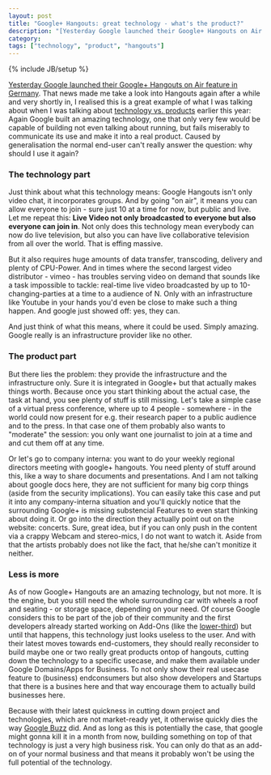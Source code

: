 ```yaml
---
layout: post
title: "Google+ Hangouts: great technology - what's the product?"
description: "[Yesterday Google launched their Google+ Hangouts on Air feature in Germany](http://stadt-bremerhaven.de/google-startet-hangouts-on-air-in-deutschland/). That news made me take a look into Hangouts again after a while and very shortly in, I realised this is a great example of what I was talking about when I was talking about [technology vs. products](/2012/04/26/technology-unquals-product) earlier this year: Again Google built an amazing technology, one that only very few would be capable of building not even talking about running, but fails miserably to communicate its use and make it into a real product. Caused by generalisation the normal end-user can't really answer the question: why should I use it again?"
category: 
tags: ["technology", "product", "hangouts"]
---
```

{% include JB/setup %}

[Yesterday Google launched their Google+ Hangouts on Air feature in Germany](http://stadt-bremerhaven.de/google-startet-hangouts-on-air-in-deutschland/). That news made me take a look into Hangouts again after a while and very shortly in, I realised this is a great example of what I was talking about when I was talking about [technology vs. products](/2012/04/26/technology-unquals-product) earlier this year: Again Google built an amazing technology, one that only very few would be capable of building not even talking about running, but fails miserably to communicate its use and make it into a real product. Caused by generalisation the normal end-user can't really answer the question: why should I use it again?

### The technology part
Just think about what this technology means: Google Hangouts isn't only video chat, it incorporates groups. And by going "on air", it means you can allow everyone to join - sure just 10 at a time for now, but public and live. Let me repeat this: **Live Video not only broadcasted to everyone but also everyone can join in**. Not only does this technology mean everybody can now do live television, but also you can have live collaborative television from all over the world. That is effing massive. 

But it also requires huge amounts of data transfer, transcoding, delivery and plenty of CPU-Power. And in times where the second largest video distributor - vimeo - has troubles serving video on demand that sounds like a task impossible to tackle: real-time live video broadcasted by up to 10-changing-parties at a time to a audience of N. Only with an infrastructure like Youtube in your hands you'd even be close to make such a thing happen. And google just showed off: yes, they can. 

And just think of what this means, where it could be used. Simply amazing. Google really is an infrastructure provider like no other.

### The product part
But there lies the problem: they provide the infrastructure and the infrastructure only. Sure it is integrated in Google+ but that actually makes things worth. Because once you start thinking about the actual case, the task at hand, you see plenty of stuff is still missing. Let's take a simple case of a virtual press conference, where up to 4 people - somewhere - in the world could now present for e.g. their research paper to a public audience and to the press. In that case one of them probably also wants to "moderate" the session: you only want one journalist to join at a time and and cut them off at any time. 

Or let's go to company interna: you want to do your weekly regional directors meeting with google+ hangouts. You need plenty of stuff around this, like a way to share documents and presentations. And I am not talking about google docs here, they are not sufficient for many big corp things (aside from the security implications). You can easily take this case and put it into any company-interna situation and you'll quickly notice that the surrounding Google+ is missing substencial Features to even start thinking about doing it. Or go into the direction they actually point out on the website: concerts. Sure, great idea, but if you can only push in the content via a crappy Webcam and stereo-mics, I do not want to watch it. Aside from that the artists probably does not like the fact, that he/she can't monitize it neither.

### Less is more
As of now Google+ Hangouts are an amazing technology, but not more. It is the engine, but you still need the whole surrounding car with wheels a roof and seating - or storage space, depending on your need. Of course Google considers this to be part of the job of their community and the first developers already started working on Add-Ons (like the [lower-third](https://plus.google.com/104402231746556471870)) but until that happens, this technology just looks useless to the user. And with their latest moves towards end-customers, they should really reconsider to build maybe one or two really great products ontop of hangouts, cutting down the technology to a specific usecase, and make them available under Google Domains/Apps for Business. To not only show their real usecase feature to (business) endconsumers but also show developers and Startups that there is a busines here and that way encourage them to actually build businesses here. 

Because with their latest quickness in cutting down project and technologies, which are not market-ready yet, it otherwise quickly dies the way [Google Buzz](http://en.wikipedia.org/wiki/Google_Buzz) did. And as long as this is potentially the case, that google might gonna kill it in a month from now, building something on top of that technology is just a very high business risk. You can only do that as an add-on of your normal business and that means it probably won't be using the full potential of the technology.
